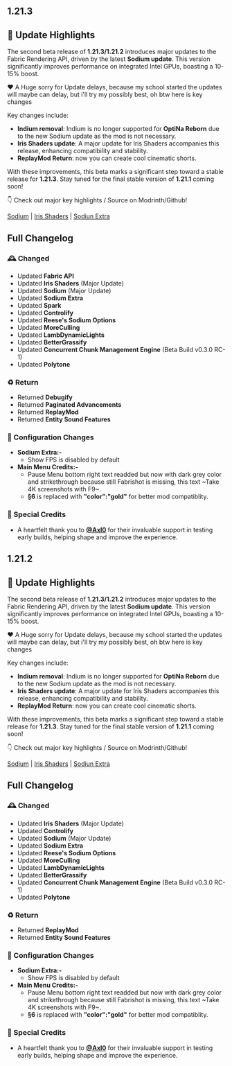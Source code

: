## 1.21.3

## 📰 Update Highlights  
The second beta release of **1.21.3/1.21.2** introduces major updates to the Fabric Rendering API, driven by the latest **Sodium update**. This version significantly improves performance on integrated Intel GPUs, boasting a 10-15% boost.  

❤️ A Huge sorry for Update delays, because my school started the updates will maybe can delay, but i'll try my possibly best, oh btw here is key changes 

Key changes include:  
- **Indium removal**: Indium is no longer supported for **OptiNa Reborn** due to the new Sodium update as the mod is not necessary.
- **Iris Shaders update**: A major update for Iris Shaders accompanies this release, enhancing compatibility and stability.  
- **ReplayMod Return**: now you can create cool cinematic shorts.

With these improvements, this beta marks a significant step toward a stable release for **1.21.3**. Stay tuned for the final stable version of **1.21.1** coming soon!

👇 Check out major key highlights / Source on Modrinth/Github!  

[Sodium](https://modrinth.com/mod/sodium/version/mc1.21.1-0.6.0-fabric) | [Iris Shaders](https://modrinth.com/mod/iris/version/1.8.0+1.21.3-fabric) | [Sodiun Extra](https://github.com/FlashyReese/sodium-extra-fabric/compare/mc1.21.1-0.6.0...mc1.21.3-0.6.0)

## Full Changelog

### 🕰️ Changed
- Updated **Fabric API**
- Updated **Iris Shaders** (Major Update)
- Updated **Sodium** (Major Update)
- Updated **Sodium Extra**
- Updated **Spark**
- Updated **Controlify**
- Updated **Reese's Sodium Options**
- Updated **MoreCulling**
- Updated **LambDynamicLights**
- Updated **BetterGrassify**
- Updated **Concurrent Chunk Management Engine** (Beta Build v0.3.0 RC-1)
- Updated **Polytone**
    
### ♻️ Return
- Returned **Debugify**
- Returned **Paginated Advancements**
- Returned **ReplayMod**
- Returned **Entity Sound Features**

### 📂 Configuration Changes
- **Sodium Extra:-**
  - Show FPS is disabled by default
- **Main Menu Credits:-**
  - Pause Menu bottom right text readded but now with dark grey color and strikethrough because still Fabrishot is missing, this text ~Take 4K screenshots with F9~.
  - **§6** is replaced with **"color":"gold"** for better mod compatiblity.

### 🌸 Special Credits
- A heartfelt thank you to **[@AxI0](https://modrinth.com/user/Axl0)** for their invaluable support in testing early builds, helping shape and improve the experience.

## 1.21.2

## 📰 Update Highlights  
The second beta release of **1.21.3/1.21.2** introduces major updates to the Fabric Rendering API, driven by the latest **Sodium update**. This version significantly improves performance on integrated Intel GPUs, boasting a 10-15% boost.  

❤️ A Huge sorry for Update delays, because my school started the updates will maybe can delay, but i'll try my possibly best, oh btw here is key changes 

Key changes include:  
- **Indium removal**: Indium is no longer supported for **OptiNa Reborn** due to the new Sodium update as the mod is not necessary.
- **Iris Shaders update**: A major update for Iris Shaders accompanies this release, enhancing compatibility and stability.  
- **ReplayMod Return**: now you can create cool cinematic shorts.

With these improvements, this beta marks a significant step toward a stable release for **1.21.3**. Stay tuned for the final stable version of **1.21.1** coming soon!

👇 Check out major key highlights / Source on Modrinth/Github!  

[Sodium](https://modrinth.com/mod/sodium/version/mc1.21.1-0.6.0-fabric) | [Iris Shaders](https://modrinth.com/mod/iris/version/1.8.0+1.21.3-fabric) | [Sodiun Extra](https://github.com/FlashyReese/sodium-extra-fabric/compare/mc1.21.1-0.6.0...mc1.21.3-0.6.0)

## Full Changelog


### 🕰️ Changed
- Updated **Iris Shaders** (Major Update)
- Updated **Controlify**
- Updated **Sodium** (Major Update)
- Updated **Sodium Extra**
- Updated **Reese's Sodium Options**
- Updated **MoreCulling**
- Updated **LambDynamicLights**
- Updated **BetterGrassify**
- Updated **Concurrent Chunk Management Engine** (Beta Build v0.3.0 RC-1)
- Updated **Polytone**

### ♻️ Return
- Returned **ReplayMod**
- Returned **Entity Sound Features**
  
### 📂 Configuration Changes
- **Sodium Extra:-**
  - Show FPS is disabled by default
- **Main Menu Credits:-**
  - Pause Menu bottom right text readded but now with dark grey color and strikethrough because still Fabrishot is missing, this text ~Take 4K screenshots with F9~.
  - **§6** is replaced with **"color":"gold"** for better mod compatiblity.

### 🌸 Special Credits
- A heartfelt thank you to **[@AxI0](https://modrinth.com/user/Axl0)** for their invaluable support in testing early builds, helping shape and improve the experience.

